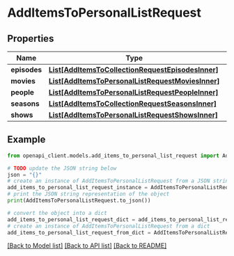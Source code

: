 # AddItemsToPersonalListRequest


## Properties

Name | Type | Description | Notes
------------ | ------------- | ------------- | -------------
**episodes** | [**List[AddItemsToCollectionRequestEpisodesInner]**](AddItemsToCollectionRequestEpisodesInner.md) |  | [optional] 
**movies** | [**List[AddItemsToPersonalListRequestMoviesInner]**](AddItemsToPersonalListRequestMoviesInner.md) |  | [optional] 
**people** | [**List[AddItemsToPersonalListRequestPeopleInner]**](AddItemsToPersonalListRequestPeopleInner.md) |  | [optional] 
**seasons** | [**List[AddItemsToCollectionRequestSeasonsInner]**](AddItemsToCollectionRequestSeasonsInner.md) |  | [optional] 
**shows** | [**List[AddItemsToPersonalListRequestShowsInner]**](AddItemsToPersonalListRequestShowsInner.md) |  | [optional] 

## Example

```python
from openapi_client.models.add_items_to_personal_list_request import AddItemsToPersonalListRequest

# TODO update the JSON string below
json = "{}"
# create an instance of AddItemsToPersonalListRequest from a JSON string
add_items_to_personal_list_request_instance = AddItemsToPersonalListRequest.from_json(json)
# print the JSON string representation of the object
print(AddItemsToPersonalListRequest.to_json())

# convert the object into a dict
add_items_to_personal_list_request_dict = add_items_to_personal_list_request_instance.to_dict()
# create an instance of AddItemsToPersonalListRequest from a dict
add_items_to_personal_list_request_from_dict = AddItemsToPersonalListRequest.from_dict(add_items_to_personal_list_request_dict)
```
[[Back to Model list]](../README.md#documentation-for-models) [[Back to API list]](../README.md#documentation-for-api-endpoints) [[Back to README]](../README.md)


